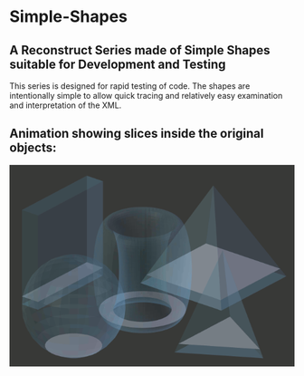 # Simple-Shapes
## A Reconstruct Series made of Simple Shapes suitable for Development and Testing

This series is designed for rapid testing of code. The shapes are intentionally simple
to allow quick tracing and relatively easy examination and interpretation of the XML.

## Animation showing slices inside the original objects:
![SlicingAnimation](docs/frames.gif?raw=true "Slicing Animation")

